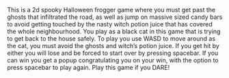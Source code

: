 This is a 2d spooky Halloween frogger game where you must get past the ghosts that infiltrated the road, as well as jump on massive sized candy bars to avoid getting touched by the nasty witch potion juice that has covered the whole neighbourhood. You play as a black cat in this game that is trying to get back to the house safely. To play you use WASD to move around as the cat, you must avoid the ghosts and witch’s potion juice. If you get hit by either you will lose and be forced to start over by pressing spacebar. If you can win you get a popup congratulating you on your win, with the option to press spacebar to play again. Play this game if you DARE!
